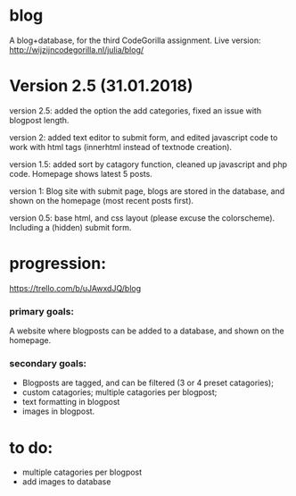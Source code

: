 # blog
A blog+database, for the third CodeGorilla assignment. Live version: http://wijzijncodegorilla.nl/julia/blog/

# Version 2.5 (31.01.2018)

version 2.5: added the option the add categories, fixed an issue with blogpost length. 

version 2: added text editor to submit form, and edited javascript code to work with html tags (innerhtml instead of textnode creation).

version 1.5: added sort by catagory function, cleaned up javascript and php code. Homepage shows latest 5 posts. 

version 1: Blog site with submit page, blogs are stored in the database, and shown on the homepage (most recent posts first).

version 0.5: base html, and css layout (please excuse the colorscheme). Including a (hidden) submit form.

# progression: 
https://trello.com/b/uJAwxdJQ/blog

### primary goals: 

A website where blogposts can be added to a database, and shown on the homepage. 

### secondary goals: 

- Blogposts are tagged, and can be filtered (3 or 4 preset catagories);
- custom catagories; multiple catagories per blogpost; 
- text formatting in blogpost
- images in blogpost.

# to do:

 - multiple catagories per blogpost
 - add images to database

